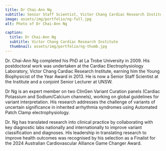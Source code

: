 ```yaml
---
title: Dr Chai-Ann Ng
subtitle: Senior Staff Scientist, Victor Chang Cardiac Research Institute
image: assets/img/portfolio/ng-full.jpg
alt: Photo of Dr Chai-Ann Ng

caption:
  title: Dr Chai-Ann Ng
  subtitle: Victor Chang Cardiac Research Institute
  thumbnail: assets/img/portfolio/ng-thumb.jpg
---
```

<p class="item-body">Dr. Chai-Ann Ng completed his PhD at La Trobe University in 2009. His postdoctoral work was undertaken at the Cardiac Electrophysiology Laboratory, Victor Chang Cardiac Research Institute, earning him the Young Biophysicist of the Year Award in 2013. He is now a Senior Staff Scientist at the Institute and a conjoint Senior Lecturer at UNSW.

Dr Ng is an expert member on two ClinGen Variant Curation panels (Cardiac Potassium and Sodium/Calcium channels), working on global guidelines for variant interpretation. His research addresses the challenge of variants of uncertain significance in inherited arrhythmia syndromes using Automated Patch Clamp electrophysiology.

Dr. Ng has translated research into clinical practice by collaborating with key diagnostic labs nationally and internationally to improve variant classification and diagnoses. His leadership in translating research to improve health outcomes was recognised by his selection as a Finalist for the 2024 Australian Cardiovascular Alliance Game Changer Award.</p>
